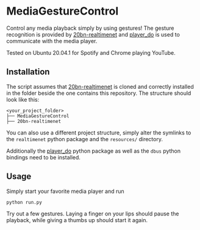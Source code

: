 # MediaGestureControl
Control any media playback simply by using gestures!
The gesture recognition is provided by [20bn-realtimenet](https://github.com/TwentyBN/20bn-realtimenet) 
and [player_do](https://pypi.org/project/playerdo/) is used to communicate with the media player.

Tested on Ubuntu 20.04.1 for Spotify and Chrome playing YouTube.

## Installation
The script assumes that [20bn-realtimenet](https://github.com/TwentyBN/20bn-realtimenet) is cloned and correctly 
installed in the folder beside the one contains this repository. The structure should look like this:
```
<your_project_folder>
├── MediaGestureControl
├── 20bn-realtimenet
```
You can also use a different project structure, simply alter the symlinks to the `realtimenet` python package and the
`resources/` directory.

Additionally the [player_do](https://pypi.org/project/playerdo/) python package as well as the `dbus` python bindings 
need to be installed.

## Usage
Simply start your favorite media player and run
```
python run.py
```
Try out a few gestures. Laying a finger on your lips should pause the playback, while giving a thumbs up should 
start it again.
